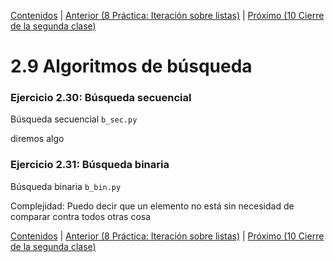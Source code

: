 [Contenidos](../Contenidos.md) \| [Anterior (8 Práctica: Iteración sobre listas)](08_Algo_IteradoresLista.md) \| [Próximo (10 Cierre de la segunda clase)](10_CierreClase.md)

# 2.9 Algoritmos de búsqueda


### Ejercicio 2.30: Búsqueda secuencial
Búsqueda secuencial `b_sec.py`

diremos algo

### Ejercicio 2.31: Búsqueda binaria
Búsqueda binaria `b_bin.py`

Complejidad: Puedo decir que un elemento no está sin necesidad de comparar contra todos
otras cosa



[Contenidos](../Contenidos.md) \| [Anterior (8 Práctica: Iteración sobre listas)](08_Algo_IteradoresLista.md) \| [Próximo (10 Cierre de la segunda clase)](10_CierreClase.md)

